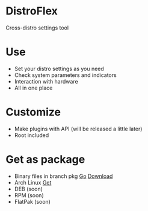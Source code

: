 # DistroFlex
Cross-distro settings tool

# Use
* Set your distro settings as you need
* Check system parameters and indicators
* Interaction with hardware
* All in one place

# Customize
* Make plugins with API (will be released a little later)
* Root included

# Get as package
* Binary files in branch pkg [Go](https://github.com/AlexVIM1/distroflex/tree/pkg) [Download](https://raw.githubusercontent.com/AlexVIM1/distroflex/pkg/distroflex-1.0-1-x86_64.tar.gz) 
* Arch Linux [Get](https://aur.archlinux.org/packages/distroflex)
* DEB (soon)
* RPM (soon)
* FlatPak (soon)
